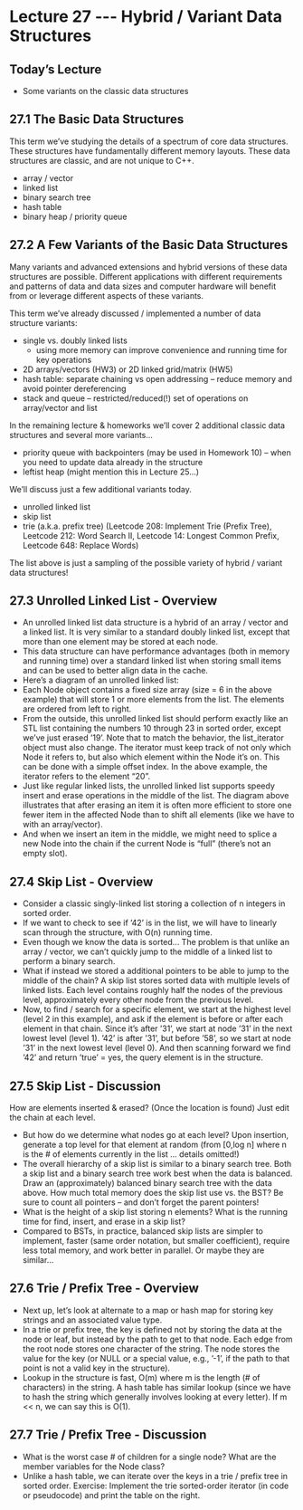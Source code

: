 # Lecture 27 --- Hybrid / Variant Data Structures

## Today’s Lecture

- Some variants on the classic data structures

## 27.1 The Basic Data Structures

This term we’ve studying the details of a spectrum of core data structures. These structures have fundamentally different memory layouts. These data structures are classic, and are not unique to C++.

- array / vector
- linked list
- binary search tree
- hash table
- binary heap / priority queue

## 27.2 A Few Variants of the Basic Data Structures

Many variants and advanced extensions and hybrid versions of these data structures are possible. Different applications
with different requirements and patterns of data and data sizes and computer hardware will benefit from or leverage
different aspects of these variants.

This term we’ve already discussed / implemented a number of data structure variants:
- single vs. doubly linked lists  
  - using more memory can improve convenience and running time for key operations
- 2D arrays/vectors (HW3) or 2D linked grid/matrix (HW5)
- hash table: separate chaining vs open addressing – reduce memory and avoid pointer dereferencing
- stack and queue – restricted/reduced(!) set of operations on array/vector and list

In the remaining lecture & homeworks we’ll cover 2 additional classic data structures and several more variants...

- priority queue with backpointers (may be used in Homework 10) – when you need to update data already in the
structure
- leftist heap (might mention this in Lecture 25...)

We’ll discuss just a few additional variants today.

- unrolled linked list
- skip list
- trie (a.k.a. prefix tree) (Leetcode 208: Implement Trie (Prefix Tree), Leetcode 212: Word Search II, Leetcode 14: Longest Common Prefix, Leetcode 648: Replace Words)

The list above is just a sampling of the possible variety of hybrid / variant data structures!

## 27.3 Unrolled Linked List - Overview

- An unrolled linked list data structure is a hybrid of an array / vector and a linked list. It is very similar to a standard doubly linked list, except that more than one element may be stored at each node.
- This data structure can have performance advantages (both in memory and running time) over a standard linked list when storing small items and can be used to better align data in the cache.
- Here’s a diagram of an unrolled linked list:
- Each Node object contains a fixed size array (size = 6 in the above example) that will store 1 or more elements from the list. The elements are ordered from left to right.
- From the outside, this unrolled linked list should perform exactly like an STL list containing the numbers 10 through 23 in sorted order, except we’ve just erased ’19’. Note that to match the behavior, the list_iterator object must also change. The iterator must keep track of not only which Node it refers to, but also which element within the Node it’s on. This can be done with a simple offset index. In the above example, the iterator refers to the element “20”.
- Just like regular linked lists, the unrolled linked list supports speedy insert and erase operations in the middle of the list. The diagram above illustrates that after erasing an item it is often more efficient to store one fewer item in the affected Node than to shift all elements (like we have to with an array/vector).
- And when we insert an item in the middle, we might need to splice a new Node into the chain if the current
Node is “full” (there’s not an empty slot).

## 27.4 Skip List - Overview

- Consider a classic singly-linked list storing a collection of n integers in sorted order.
- If we want to check to see if ’42’ is in the list, we will have to linearly scan through the structure, with O(n)
running time.
- Even though we know the data is sorted... The problem is that unlike an array / vector, we can’t quickly jump
to the middle of a linked list to perform a binary search.
- What if instead we stored a additional pointers to be able to jump to the middle of the chain? A skip list stores
sorted data with multiple levels of linked lists. Each level contains roughly half the nodes of the previous level,
approximately every other node from the previous level.
- Now, to find / search for a specific element, we start at the highest level (level 2 in this example), and ask if
the element is before or after each element in that chain. Since it’s after ’31’, we start at node ’31’ in the next
lowest level (level 1). ’42’ is after ’31’, but before ’58’, so we start at node ’31’ in the next lowest level (level
0). And then scanning forward we find ’42’ and return ’true’ = yes, the query element is in the structure.

## 27.5 Skip List - Discussion

How are elements inserted & erased? (Once the location is found) Just edit the chain at each level.
- But how do we determine what nodes go at each level? Upon insertion, generate a top level for that element
at random (from [0,log n] where n is the # of elements currently in the list ... details omitted!)
- The overall hierarchy of a skip list is similar to a binary search tree. Both a skip list and a binary search tree
work best when the data is balanced.
Draw an (approximately) balanced binary search tree with the data above. How much total memory does the
skip list use vs. the BST? Be sure to count all pointers – and don’t forget the parent pointers!
- What is the height of a skip list storing n elements? What is the running time for find, insert, and erase in
a skip list?
- Compared to BSTs, in practice, balanced skip lists are simpler to implement, faster (same order notation, but
smaller coefficient), require less total memory, and work better in parallel. Or maybe they are similar...

## 27.6 Trie / Prefix Tree - Overview

- Next up, let’s look at alternate to a map or hash map for storing key strings and an associated value type.
- In a trie or prefix tree, the key is defined not by storing the data at the node or leaf, but instead by the path to
get to that node. Each edge from the root node stores one character of the string. The node stores the value
for the key (or NULL or a special value, e.g., ’-1’, if the path to that point is not a valid key in the structure).
- Lookup in the structure is fast, O(m) where m is the length (# of characters) in the string. A hash table has
similar lookup (since we have to hash the string which generally involves looking at every letter). If m << n,
we can say this is O(1).

## 27.7 Trie / Prefix Tree - Discussion

- What is the worst case # of children for a single node? What are the member variables for the Node class?
- Unlike a hash table, we can iterate over the keys in a trie / prefix tree in sorted order.
Exercise: Implement the trie sorted-order iterator (in code or pseudocode) and print the table on the right.
